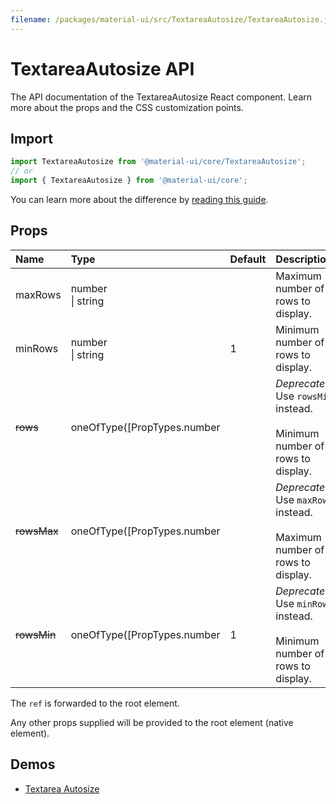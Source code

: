 ```yaml
---
filename: /packages/material-ui/src/TextareaAutosize/TextareaAutosize.js
---
```


<!--- This documentation is automatically generated, do not try to edit it. -->

# TextareaAutosize API

<p class="description">The API documentation of the TextareaAutosize React component. Learn more about the props and the CSS customization points.</p>

## Import

```js
import TextareaAutosize from '@material-ui/core/TextareaAutosize';
// or
import { TextareaAutosize } from '@material-ui/core';
```

You can learn more about the difference by [reading this guide](/guides/minimizing-bundle-size/).





## Props

| Name | Type | Default | Description |
|:-----|:-----|:--------|:------------|
| <span class="prop-name">maxRows</span> | <span class="prop-type">number<br>&#124;&nbsp;string</span> |  | Maximum number of rows to display. |
| <span class="prop-name">minRows</span> | <span class="prop-type">number<br>&#124;&nbsp;string</span> | <span class="prop-default">1</span> | Minimum number of rows to display. |
| ~~<span class="prop-name">rows</span>~~ | <span class="prop-type">oneOfType([PropTypes.number</span> |  | *Deprecated*. Use `rowsMin` instead.<br><br>Minimum number of rows to display. |
| ~~<span class="prop-name">rowsMax</span>~~ | <span class="prop-type">oneOfType([PropTypes.number</span> |  | *Deprecated*. Use `maxRows` instead.<br><br>Maximum number of rows to display. |
| ~~<span class="prop-name">rowsMin</span>~~ | <span class="prop-type">oneOfType([PropTypes.number</span> | <span class="prop-default">1</span> | *Deprecated*. Use `minRows` instead.<br><br>Minimum number of rows to display. |

The `ref` is forwarded to the root element.

Any other props supplied will be provided to the root element (native element).

## Demos

- [Textarea Autosize](/components/textarea-autosize/)

